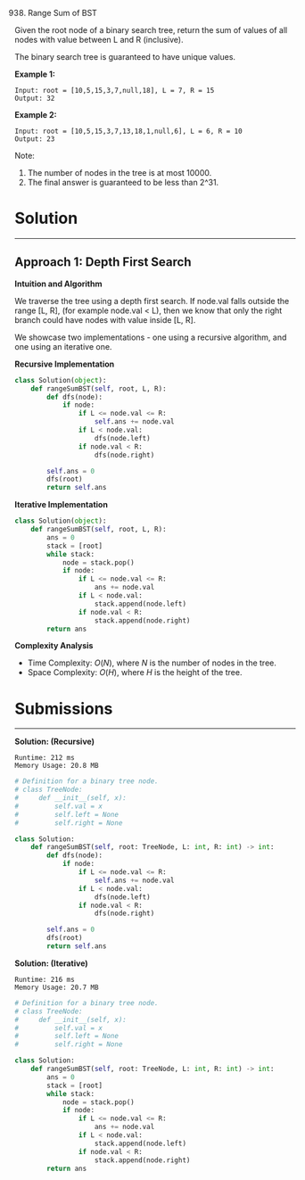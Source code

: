 938. Range Sum of BST

Given the root node of a binary search tree, return the sum of values of all nodes with value between L and R (inclusive).

The binary search tree is guaranteed to have unique values.

**Example 1:**
```
Input: root = [10,5,15,3,7,null,18], L = 7, R = 15
Output: 32
```

**Example 2:**
```
Input: root = [10,5,15,3,7,13,18,1,null,6], L = 6, R = 10
Output: 23
```

Note:

1. The number of nodes in the tree is at most 10000.
1. The final answer is guaranteed to be less than 2^31.

# Solution
---
## Approach 1: Depth First Search

**Intuition and Algorithm**

We traverse the tree using a depth first search. If node.val falls outside the range [L, R], (for example node.val < L), then we know that only the right branch could have nodes with value inside [L, R].

We showcase two implementations - one using a recursive algorithm, and one using an iterative one.

**Recursive Implementation**
```python
class Solution(object):
    def rangeSumBST(self, root, L, R):
        def dfs(node):
            if node:
                if L <= node.val <= R:
                    self.ans += node.val
                if L < node.val:
                    dfs(node.left)
                if node.val < R:
                    dfs(node.right)

        self.ans = 0
        dfs(root)
        return self.ans
```

**Iterative Implementation**
```python
class Solution(object):
    def rangeSumBST(self, root, L, R):
        ans = 0
        stack = [root]
        while stack:
            node = stack.pop()
            if node:
                if L <= node.val <= R:
                    ans += node.val
                if L < node.val:
                    stack.append(node.left)
                if node.val < R:
                    stack.append(node.right)
        return ans
```

**Complexity Analysis**

* Time Complexity: $O(N)$, where $N$ is the number of nodes in the tree.
* Space Complexity: $O(H)$, where $H$ is the height of the tree.

# Submissions
---
**Solution: (Recursive)**
```
Runtime: 212 ms
Memory Usage: 20.8 MB
```
```python
# Definition for a binary tree node.
# class TreeNode:
#     def __init__(self, x):
#         self.val = x
#         self.left = None
#         self.right = None

class Solution:
    def rangeSumBST(self, root: TreeNode, L: int, R: int) -> int:
        def dfs(node):
            if node:
                if L <= node.val <= R:
                    self.ans += node.val
                if L < node.val:
                    dfs(node.left)
                if node.val < R:
                    dfs(node.right)

        self.ans = 0
        dfs(root)
        return self.ans
```

**Solution: (Iterative)**
```
Runtime: 216 ms
Memory Usage: 20.7 MB
```
```python
# Definition for a binary tree node.
# class TreeNode:
#     def __init__(self, x):
#         self.val = x
#         self.left = None
#         self.right = None

class Solution:
    def rangeSumBST(self, root: TreeNode, L: int, R: int) -> int:
        ans = 0
        stack = [root]
        while stack:
            node = stack.pop()
            if node:
                if L <= node.val <= R:
                    ans += node.val
                if L < node.val:
                    stack.append(node.left)
                if node.val < R:
                    stack.append(node.right)
        return ans
```